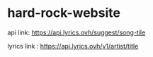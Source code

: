 # hard-rock-website
api link: https://api.lyrics.ovh/suggest/song-tile

lyrics link : https://api.lyrics.ovh/v1/artist/title



